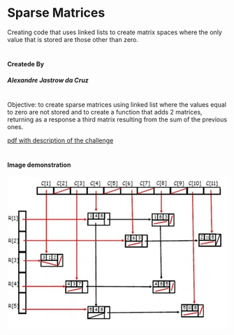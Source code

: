 # Sparse Matrices
Creating code that uses linked lists to create matrix spaces where the only value that is stored are those other than zero.

#

####
#### Createde By

##### Alexandre Jastrow da Cruz
#

Objective: to create sparse matrices using linked list where the values equal to zero are not stored and to create a function that adds 2 matrices, returning as a response a third matrix resulting from the sum of the previous ones.

[pdf with description of the challenge](https://github.com/alexandrejastrow/sparseMatrices/blob/master/trabalho%20ED.pdf)
#
#### Image demonstration
![image demonstration](https://github.com/alexandrejastrow/sparseMatrices/blob/master/img/matrice.jpg)
